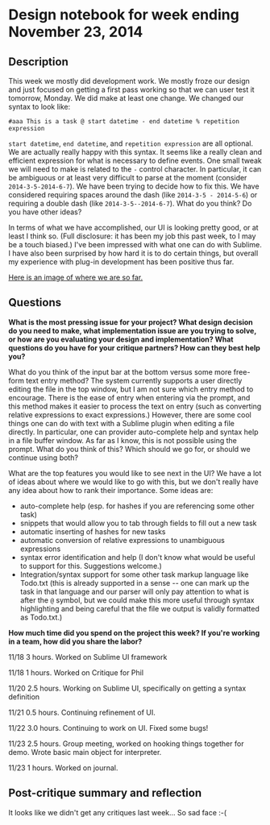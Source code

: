 # Design notebook for week ending November 23, 2014

## Description

This week we mostly did development work. We mostly froze our design and just
focused on getting a first pass working so that we can user test it
tomorrow, Monday. We did make at least one change. We changed our syntax to look like:

`#aaa This is a task @ start datetime - end datetime % repetition expression`

`start datetime`, `end datetime`, and `repetition expression` are all optional.
We are actually really happy with this syntax. It seems like a really clean and
efficient expression for what is necessary to define events. One small tweak we will
need to make is related to the `-` control character. In particular, it can be
ambiguous or at least very difficult to parse at the moment (consider `2014-3-5-2014-6-7`). 
We have been trying to decide how to fix this. We have considered requiring 
spaces around the dash (like `2014-3-5 - 2014-5-6`) or requiring a double dash
(like `2014-3-5--2014-6-7`). What do you think? Do you have other ideas?

In terms of what we have accomplished, our UI is looking pretty good, or 
at least I think so. (Full disclosure: it has been my job this past week,
to I may be a touch biased.) I've been impressed with what one can do with 
Sublime. I have also been surprised by how hard it is to do certain things, 
but overall my experience with plug-in development has been positive thus far.

[Here is an image of where we are so far.](https://www.dropbox.com/s/d0pa0novbfeqpkc/prototype.png?dl=0)

## Questions

**What is the most pressing issue for your project? What design decision do
you need to make, what implementation issue are you trying to solve, or how
are you evaluating your design and implementation? What questions do you 
have for your critique partners? How can they best help
you?**

What do you think of the input bar at the bottom versus some more free-form text
entry method? The system currently supports a user directly editing the file in
the top window, but I am not sure which entry method to encourage. There is the ease 
of entry when entering via the prompt, and this method makes it easier to process
the text on entry (such as converting relative expressions to exact expressions.)
However, there are some cool things one can do with text with a Sublime plugin when
editing a file directly. In particular, one can provider auto-complete help and
syntax help in a file buffer window. As far as I know, this is not possible using 
the prompt. What do you think of this? Which should we go for, or should we continue 
using both?

What are the top features you would like to see next in the UI? We have a lot of ideas 
about where we would like to go with this, but we don't really have any idea
about how to rank their importance. Some ideas are:
* auto-complete help (esp. for hashes if you are referencing some other task)
* snippets that would allow you to tab through fields to fill out a new task
* automatic inserting of hashes for new tasks
* automatic conversion of relative expressions to unambiguous expressions
* syntax error identification and help (I don't know what would be useful to support for this. Suggestions welcome.)
* Integration/syntax support for some other task markup language like Todo.txt (this is already supported in a sense -- one can mark up the task in that language and our parser will only pay attention to what is after the `@` symbol, but we could make this more useful through syntax highlighting and being careful that the file we output is validly formatted as Todo.txt.)

**How much time did you spend on the project this week? If you're working in a
team, how did you share the labor?**

11/18 3 hours. Worked on Sublime UI framework

11/18 1 hours. Worked on Critique for Phil

11/20 2.5 hours. Working on Sublime UI, specifically on getting a syntax definition

11/21 0.5 hours. Continuing refinement of UI.

11/22 3.0 hours. Continuing to work on UI. Fixed some bugs!

11/23 2.5 hours. Group meeting, worked on hooking things together for demo. Wrote basic main object for interpreter.

11/23 1 hours. Worked on journal.

## Post-critique summary and reflection

It looks like we didn't get any critiques last week... So sad face :-(
